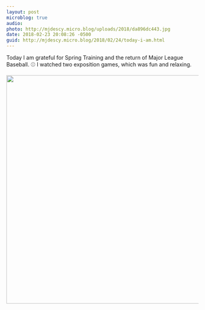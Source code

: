 ```yaml
---
layout: post
microblog: true
audio: 
photo: http://mjdescy.micro.blog/uploads/2018/da896dc443.jpg
date: 2018-02-23 20:08:26 -0500
guid: http://mjdescy.micro.blog/2018/02/24/today-i-am.html
---
```

Today I am grateful for Spring Training and the return of Major League Baseball. ⚾️ I watched two exposition games, which was fun and relaxing.

<img src="http://mjdescy.micro.blog/uploads/2018/da896dc443.jpg" width="599" height="600" />
